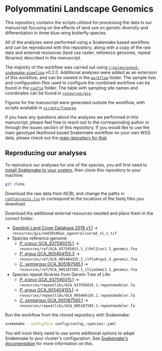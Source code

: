 # Polyommatini Landscape Genomics

This repository contains the scripts utilized for processing the data in our
manuscript focusing on the effects of land use on genetic diversity and
differentiation in three blue-wing butterfly species.

All of the analyses were performed using a Snakemake based workflow, and can
be reproduced with this repository, along with a copy of the raw data and
external resources (land use raster, reference genomes, repeat libraries)
described in the manuscript.

The majority of the workflow was carried out using
[`zjnolen/angsd-snakemake-pipeline`](https://www.github.com/zjnolen/angsd-snakemake-pipeline)
v0.2.0. Additional analyses were added as an extension of this workflow, and
can be viewed in the [`workflow`](workflow) folder. The
sample lists and configuration files used to configure the combined workflow
can be found in the [`config`](config) folder. The table with sampling site
names and coordinates can be found in [`resources/gis`](resources/gis).

Figures for the manuscript were generated outside the workflow, with scripts
available in [`scripts/figures`](scripts/figures).

If you have any questions about the analyses we performed in this manuscript,
please feel free to reach out to the corresponding author or through the issues
section of this repository. If you would like to use the main genotype
likelihood based Snakemake workflow on your own WGS data, please check out
the [main repository for that](https://www.github.com/zjnolen/angsd-snakemake-pipeline).

## Reproducing our analyses

To reproduce our analyses for one of the species, you will first need to
[install Snakemake to your system](https://snakemake.readthedocs.io/en/stable/getting_started/installation.html),
then clone this repository to your machine:

```bash
git clone
```

Download the raw data from NCBI, and change the paths in [`config/units.tsv`](config/units.tsv)
to correspond to the locations of the fastq files you download.

Download the additional external resources needed and place them in the correct
folder:

- [Swedish Land Cover Database 2018 v1.1](https://geodatakatalogen.naturvardsverket.se/geonetwork/srv/swe/catalog.search#/metadata/8853721d-a466-4c01-afcc-9eae57b17b39)
  -> `resources/gis/nmd2018bas_ogeneraliserad_v1_1.tif`
- Species reference genome:
  - [*P. icarus* GCA_937595015.1](https://www.ncbi.nlm.nih.gov/datasets/genome/GCA_937595015.1/)
    -> `resources/ref/GCA_937595015.1_ilPolIcar1.1_genomic.fna`
  - [*P. argus* GCA_905404155.3](https://www.ncbi.nlm.nih.gov/datasets/genome/GCA_905404155.3/)
    -> `resources/ref/GCA_905404155.3_ilPleArgu1.3_genomic.fna`
  - [*C. semiargus* GCA_905187585.1](https://www.ncbi.nlm.nih.gov/datasets/genome/GCA_905187585.1/)
    -> `resources/ref/GCA_905187585.1_ilCyaSemi1.1_genomic.fna`
- Species repeat libraries from Darwin Tree of Life:
  - [*P. icarus* GCA_937595015.1](https://ftp.ebi.ac.uk/pub/databases/ensembl/repeats/unfiltered_repeatmodeler/species/polyommatus_icarus/GCA_937595015.1.repeatmodeler.fa)
    -> `resources/repeatlibs/GCA_937595015.1.repeatmodeler.fa`
  - [*P. argus* GCA_905404155.1](https://ftp.ebi.ac.uk/pub/databases/ensembl/repeats/unfiltered_repeatmodeler/species/plebejus_argus/GCA_905404155.1.repeatmodeler.fa)
    -> `resources/repeatlibs/GCA_905404155.1.repeatmodeler.fa`
  - [*C. semiargus* GCA_905187585.1](https://ftp.ebi.ac.uk/pub/databases/ensembl/repeats/unfiltered_repeatmodeler/species/cyaniris_semiargus/GCA_905187585.1.repeatmodeler.fa)
    -> `resources/repeatlibs/GCA_905187585.1.repeatmodeler.fa`

Run the workflow from the cloned repository with Snakemake:

```bash
snakemake --configfile config/config_<species>.yaml
```

You will most likely need to use some additional options to adapt Snakemake to
your cluster's configuration. See [Snakemake's documentation](https://snakemake.readthedocs.io)
for more information on this.
